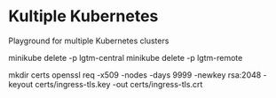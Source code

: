 # Kultiple Kubernetes
Playground for multiple Kubernetes clusters

minikube delete -p lgtm-central
minikube delete -p lgtm-remote

mkdir certs
openssl req -x509 -nodes -days 9999 -newkey rsa:2048 -keyout certs/ingress-tls.key -out certs/ingress-tls.crt

